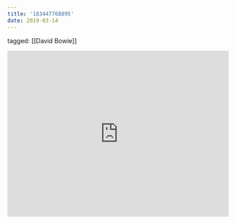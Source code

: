 ```yaml
---
title: '183447768895'
date: 2019-03-14
---
```

tagged: [[David Bowie]]
<iframe allow="accelerometer; autoplay; clipboard-write; encrypted-media; gyroscope; picture-in-picture" allowfullscreen="" frameborder="0" height="375" id="youtube_iframe" src="https://www.youtube.com/embed/D67kmFzSh_o?feature=oembed&amp;enablejsapi=1&amp;origin=https://safe.txmblr.com&amp;wmode=opaque" width="500"></iframe>